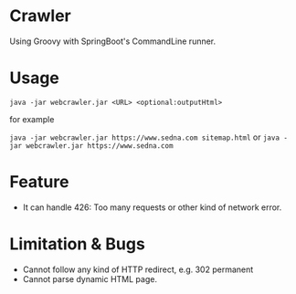 # Crawler

Using Groovy with SpringBoot's CommandLine runner.

# Usage

`java -jar webcrawler.jar <URL> <optional:outputHtml>`

for example

`java -jar webcrawler.jar https://www.sedna.com sitemap.html` or
`java -jar webcrawler.jar https://www.sedna.com`

# Feature
- It can handle 426: Too many requests or other kind of network error.


# Limitation & Bugs

- Cannot follow any kind of HTTP redirect, e.g. 302 permanent
- Cannot parse dynamic HTML page.

